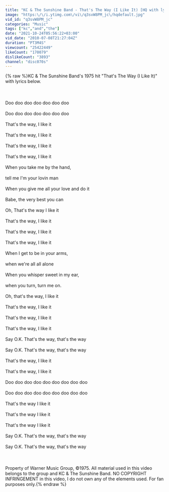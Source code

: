 ```yaml
---
title: "KC & The Sunshine Band - That's The Way (I Like It) [HQ with lyrics]"
image: "https:\/\/i.ytimg.com\/vi\/q3svW8PM_jc\/hqdefault.jpg"
vid_id: "q3svW8PM_jc"
categories: "Music"
tags: ["kc","and","the"]
date: "2021-10-24T05:56:22+03:00"
vid_date: "2010-07-08T21:27:04Z"
duration: "PT3M4S"
viewcount: "25422449"
likeCount: "170079"
dislikeCount: "3893"
channel: "disc070s"
---
```

{% raw %}KC &amp; The Sunshine Band's 1975 hit &quot;That's The Way (I Like It)&quot; with lyrics below.<br /><br /><br /><br />Doo doo doo doo doo doo doo<br /><br />Doo doo doo doo doo doo doo<br /><br />That's the way, I like it<br /><br />That's the way, I like it<br /><br />That's the way, I like it<br /><br />That's the way, I like it<br /><br />When you take me by the hand,<br /><br />tell me I'm your lovin man<br /><br />When you give me all your love and do it<br /><br />Babe, the very best you can<br /><br />Oh, That's the way I like it<br /><br />That's the way, I like it<br /><br />That's the way, I like it<br /><br />That's the way, I like it<br /><br />When I get to be in your arms,<br /><br />when we're all all alone<br /><br />When you whisper sweet in my ear,<br /><br />when you turn, turn me on.<br /><br />Oh, that's the way, I like it<br /><br />That's the way, I like it<br /><br />That's the way, I like it<br /><br />That's the way, I like it<br /><br />Say O.K. That's the way, that's the way<br /><br />Say O.K. That's the way, that's the way<br /><br />That's the way, I like it<br /><br />That's the way, I like it<br /><br />Doo doo doo doo doo doo doo doo doo<br /><br />Doo doo doo doo doo doo doo doo doo<br /><br />That's the way I like it<br /><br />That's the way I like it<br /><br />That's the way I like it<br /><br />Say O.K. That's the way, that's the way<br /><br />Say O.K. That's the way, that's the way<br /><br /><br /><br />Property of Warner Music Group, ©1975.  All material used in this video belongs to the group and KC &amp; The Sunshine Band.  NO COPYRIGHT INFRINGEMENT in this video, I do not own any of the elements used.  For fan purposes only.{% endraw %}
